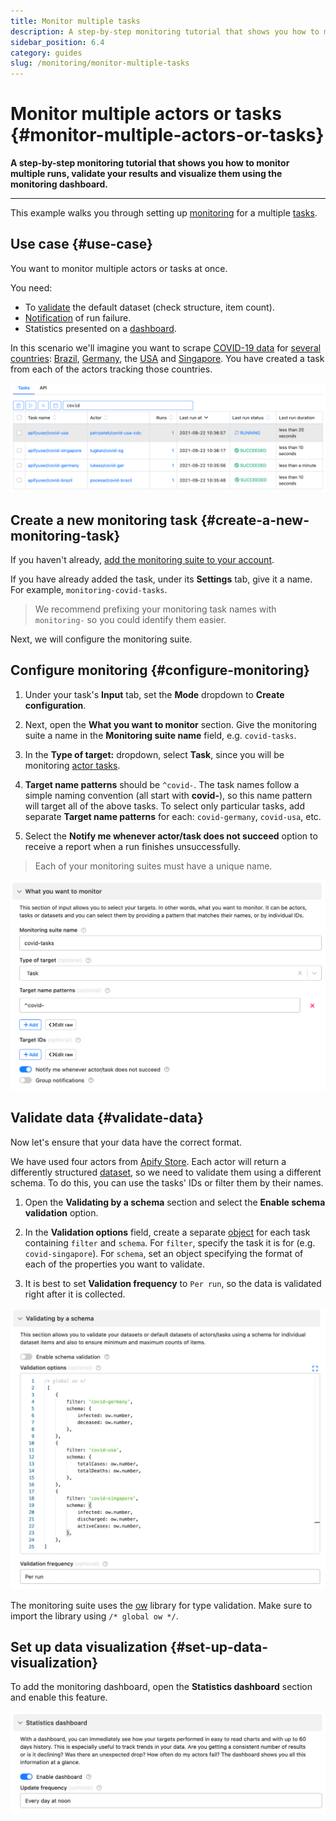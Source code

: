 ```yaml
---
title: Monitor multiple tasks
description: A step-by-step monitoring tutorial that shows you how to monitor multiple runs, validate your results and visualize them using the monitoring dashboard.
sidebar_position: 6.4
category: guides
slug: /monitoring/monitor-multiple-tasks
---
```


# Monitor multiple actors or tasks {#monitor-multiple-actors-or-tasks}

**A step-by-step monitoring tutorial that shows you how to monitor multiple runs, validate your results and visualize them using the monitoring dashboard.**

---

This example walks you through setting up [monitoring](https://apify.com/apify/monitoring) for a multiple [tasks](../actors/tasks.md).

## Use case {#use-case}

You want to monitor multiple actors or tasks at once.

You need:

- To [validate](#validate-data) the default dataset (check structure, item count).
- [Notification](./index.md) of run failure.
- Statistics presented on a [dashboard](#set-up-data-visualization).

In this scenario we'll imagine you want to scrape [COVID-19 data](https://apify.com/covid-19) for [several countries](https://apify.com/store?search=covid):
[Brazil](https://apify.com/pocesar/covid-brazil),
[Germany](https://apify.com/lukass/covid-ger),
the [USA](https://apify.com/petrpatek/covid-usa-cdc)
and [Singapore](https://apify.com/tugkan/covid-sg).
You have created a task from each of the actors tracking those countries.

![Multiple tasks](./images/covid-multiple-tasks.png)

## Create a new monitoring task {#create-a-new-monitoring-task}

If you haven't already, [add the monitoring suite to your account](./index.md).

If you have already added the task, under its **Settings** tab, give it a name. For example, `monitoring-covid-tasks`.

> We recommend prefixing your monitoring task names with `monitoring-` so you could identify them easier.

Next, we will configure the monitoring suite.

## Configure monitoring {#configure-monitoring}

1. Under your task's **Input** tab, set the **Mode** dropdown to **Create configuration**.

2. Next, open the **What you want to monitor** section. Give the monitoring suite a name in the **Monitoring suite name** field, e.g. `covid-tasks`.

3. In the **Type of target:** dropdown, select **Task**, since you will be monitoring [actor tasks](../actors/tasks.md).

4. **Target name patterns** should be `^covid-`. The task names follow a simple naming convention (all start with **covid-**), so this name pattern will target all of the above tasks. To select only particular tasks, add separate **Target name patterns** for each: `covid-germany`, `covid-usa`, etc.

5. Select the **Notify me whenever actor/task does not succeed** option to receive a report when a run finishes unsuccessfully.

> Each of your monitoring suites must have a unique name.

![Monitoring covid tasks - configuration](./images/covid-config.png)

## Validate data {#validate-data}

Now let's ensure that your data have the correct format.

We have used four actors from [Apify Store](https://apify.com/store). Each actor will return a differently structured [dataset](../storage/dataset.md), so we need to validate them using a different schema. To do this, you can use the tasks' IDs or filter them by their names.

1. Open the **Validating by a schema** section and select the **Enable schema validation** option.

2. In the **Validation options** field, create a separate [object](https://javascript.info/object) for each task containing `filter` and `schema`. For `filter`, specify the task it is for (e.g. `covid-singapore`). For `schema`, set an object specifying the format of each of the properties you want to validate.

3. It is best to set **Validation frequency** to `Per run`, so the data is validated right after it is collected.

![Monitoring dashboard configuration - validate](./images/covid-validate-schema.png)

The monitoring suite uses the [ow](https://www.npmjs.com/package/ow) library for type validation. Make sure to import the library using `/* global ow */`.

## Set up data visualization {#set-up-data-visualization}

To add the monitoring dashboard, open the **Statistics dashboard** section and enable this feature.

![Monitoring dashboard configuration](./images/enable-dashboard.png)
